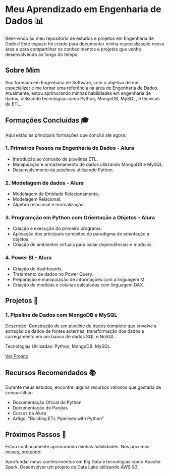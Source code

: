# Meu Aprendizado em Engenharia de Dados 📊
Bem-vindo ao meu repositório de estudos e projetos em Engenharia de Dados! Este espaço foi criado para documentar minha especialização nessa área e para compartilhar os conhecimentos e projetos que venho desenvolvendo ao longo do tempo.

## Sobre Mim
Sou formada em Engenharia de Software, com o objetivo de me especializar e me tornar uma referência na área de Engenharia de Dados. Atualmente, estou aprimorando minhas habilidades em engenharia de dados, utilizando tecnologias como Python, MongoDB, MySQL, e técnicas de ETL.

## Formações Concluídas 🎓
Aqui estão as principais formações que concluí até agora:

### 1. Primeiros Passos na Engenharia de Dados - Alura
<ul>
  <li>Introdução ao conceito de pipelines ETL.</li>
  <li>Manipulação e armazenamento de dados utilizando MongoDB e MySQL.</li>
  <li>Desenvolvimento de pipelines utilizando Python.</li>
</ul>

### 2. Modelagem de dados - Alura
<ul>
  <li>Modelagem de Entidade Relacionamento.</li>
  <li>Modelagem Relacional.</li>
  <li>Álgebra relacional e normalização.</li>
</ul>

### 3. Programção em Python com Orientação a Objetos - Alura
<ul>
  <li>Criação e execução do primeiro programa.</li>
  <li>Aplicação dos principais conceitos do paradigma de orientação a objetos. </li>
  <li>Criação de ambientes virtuais para isolar dependências e módulos. </li>
</ul>

### 4. Power BI - Alura
<ul>
  <li>Criação de dashboards.</li>
  <li>Tratamento de dados no Power Query. </li>
  <li>Preparação e manipulação de informações com a linguagem  M. </li>
  <li>Criação de medidas e colunas calculadas com linguagem DAX. </li>
</ul>

## Projetos 🚀
### 1. Pipeline de Dados com MongoDB e MySQL
   
<p>Descrição: Construção de um pipeline de dados completo que envolve a extração de dados de fontes externas, transformação dos dados e carregamento em um banco de dados SQL e NoSQL.</p>
<p>Tecnologias Utilizadas: Python, MongoDB, MySQL.</p>

[Ver Projeto](https://github.com/Mariana-Batista/Pipeline_MongoDB_SQL)

## Recursos Recomendados 📚
Durante meus estudos, encontrei alguns recursos valiosos que gostaria de compartilhar:

<ul>
  <li>Documentação Oficial do Python</li>
  <li>Documentação do Pandas</li>
  <li>Cursos na Alura</li>
  <li>Artigo: "Building ETL Pipelines with Python"</li>
</ul>

## Próximos Passos 🚧
Estou continuamente aprimorando minhas habilidades. Nos próximos meses, pretendo:

Aprofundar meus conhecimentos em Big Data e tecnologias como Apache Spark.
Desenvolver um projeto de Data Lake utilizando AWS S3.
